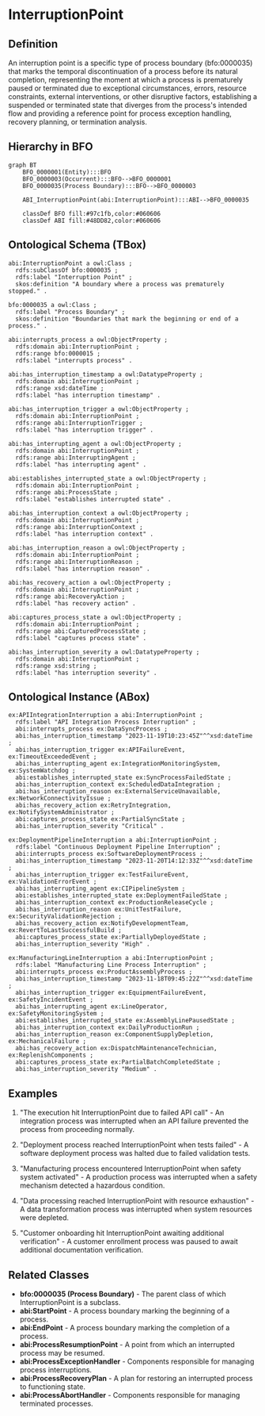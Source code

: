 # InterruptionPoint

## Definition
An interruption point is a specific type of process boundary (bfo:0000035) that marks the temporal discontinuation of a process before its natural completion, representing the moment at which a process is prematurely paused or terminated due to exceptional circumstances, errors, resource constraints, external interventions, or other disruptive factors, establishing a suspended or terminated state that diverges from the process's intended flow and providing a reference point for process exception handling, recovery planning, or termination analysis.

## Hierarchy in BFO
```mermaid
graph BT
    BFO_0000001(Entity):::BFO
    BFO_0000003(Occurrent):::BFO-->BFO_0000001
    BFO_0000035(Process Boundary):::BFO-->BFO_0000003
    
    ABI_InterruptionPoint(abi:InterruptionPoint):::ABI-->BFO_0000035
    
    classDef BFO fill:#97c1fb,color:#060606
    classDef ABI fill:#48DD82,color:#060606
```

## Ontological Schema (TBox)
```turtle
abi:InterruptionPoint a owl:Class ;
  rdfs:subClassOf bfo:0000035 ;
  rdfs:label "Interruption Point" ;
  skos:definition "A boundary where a process was prematurely stopped." .

bfo:0000035 a owl:Class ;
  rdfs:label "Process Boundary" ;
  skos:definition "Boundaries that mark the beginning or end of a process." .

abi:interrupts_process a owl:ObjectProperty ;
  rdfs:domain abi:InterruptionPoint ;
  rdfs:range bfo:0000015 ;
  rdfs:label "interrupts process" .

abi:has_interruption_timestamp a owl:DatatypeProperty ;
  rdfs:domain abi:InterruptionPoint ;
  rdfs:range xsd:dateTime ;
  rdfs:label "has interruption timestamp" .

abi:has_interruption_trigger a owl:ObjectProperty ;
  rdfs:domain abi:InterruptionPoint ;
  rdfs:range abi:InterruptionTrigger ;
  rdfs:label "has interruption trigger" .

abi:has_interrupting_agent a owl:ObjectProperty ;
  rdfs:domain abi:InterruptionPoint ;
  rdfs:range abi:InterruptingAgent ;
  rdfs:label "has interrupting agent" .

abi:establishes_interrupted_state a owl:ObjectProperty ;
  rdfs:domain abi:InterruptionPoint ;
  rdfs:range abi:ProcessState ;
  rdfs:label "establishes interrupted state" .

abi:has_interruption_context a owl:ObjectProperty ;
  rdfs:domain abi:InterruptionPoint ;
  rdfs:range abi:InterruptionContext ;
  rdfs:label "has interruption context" .

abi:has_interruption_reason a owl:ObjectProperty ;
  rdfs:domain abi:InterruptionPoint ;
  rdfs:range abi:InterruptionReason ;
  rdfs:label "has interruption reason" .

abi:has_recovery_action a owl:ObjectProperty ;
  rdfs:domain abi:InterruptionPoint ;
  rdfs:range abi:RecoveryAction ;
  rdfs:label "has recovery action" .

abi:captures_process_state a owl:ObjectProperty ;
  rdfs:domain abi:InterruptionPoint ;
  rdfs:range abi:CapturedProcessState ;
  rdfs:label "captures process state" .

abi:has_interruption_severity a owl:DatatypeProperty ;
  rdfs:domain abi:InterruptionPoint ;
  rdfs:range xsd:string ;
  rdfs:label "has interruption severity" .
```

## Ontological Instance (ABox)
```turtle
ex:APIIntegrationInterruption a abi:InterruptionPoint ;
  rdfs:label "API Integration Process Interruption" ;
  abi:interrupts_process ex:DataSyncProcess ;
  abi:has_interruption_timestamp "2023-11-19T10:23:45Z"^^xsd:dateTime ;
  abi:has_interruption_trigger ex:APIFailureEvent, ex:TimeoutExceededEvent ;
  abi:has_interrupting_agent ex:IntegrationMonitoringSystem, ex:SystemWatchdog ;
  abi:establishes_interrupted_state ex:SyncProcessFailedState ;
  abi:has_interruption_context ex:ScheduledDataIntegration ;
  abi:has_interruption_reason ex:ExternalServiceUnavailable, ex:NetworkConnectivityIssue ;
  abi:has_recovery_action ex:RetryIntegration, ex:NotifySystemAdministrator ;
  abi:captures_process_state ex:PartialSyncState ;
  abi:has_interruption_severity "Critical" .

ex:DeploymentPipelineInterruption a abi:InterruptionPoint ;
  rdfs:label "Continuous Deployment Pipeline Interruption" ;
  abi:interrupts_process ex:SoftwareDeploymentProcess ;
  abi:has_interruption_timestamp "2023-11-20T14:12:33Z"^^xsd:dateTime ;
  abi:has_interruption_trigger ex:TestFailureEvent, ex:ValidationErrorEvent ;
  abi:has_interrupting_agent ex:CIPipelineSystem ;
  abi:establishes_interrupted_state ex:DeploymentFailedState ;
  abi:has_interruption_context ex:ProductionReleaseCycle ;
  abi:has_interruption_reason ex:UnitTestFailure, ex:SecurityValidationRejection ;
  abi:has_recovery_action ex:NotifyDevelopmentTeam, ex:RevertToLastSuccessfulBuild ;
  abi:captures_process_state ex:PartiallyDeployedState ;
  abi:has_interruption_severity "High" .

ex:ManufacturingLineInterruption a abi:InterruptionPoint ;
  rdfs:label "Manufacturing Line Process Interruption" ;
  abi:interrupts_process ex:ProductAssemblyProcess ;
  abi:has_interruption_timestamp "2023-11-18T09:45:22Z"^^xsd:dateTime ;
  abi:has_interruption_trigger ex:EquipmentFailureEvent, ex:SafetyIncidentEvent ;
  abi:has_interrupting_agent ex:LineOperator, ex:SafetyMonitoringSystem ;
  abi:establishes_interrupted_state ex:AssemblyLinePausedState ;
  abi:has_interruption_context ex:DailyProductionRun ;
  abi:has_interruption_reason ex:ComponentSupplyDepletion, ex:MechanicalFailure ;
  abi:has_recovery_action ex:DispatchMaintenanceTechnician, ex:ReplenishComponents ;
  abi:captures_process_state ex:PartialBatchCompletedState ;
  abi:has_interruption_severity "Medium" .
```

## Examples
1. "The execution hit InterruptionPoint due to failed API call" - An integration process was interrupted when an API failure prevented the process from proceeding normally.

2. "Deployment process reached InterruptionPoint when tests failed" - A software deployment process was halted due to failed validation tests.

3. "Manufacturing process encountered InterruptionPoint when safety system activated" - A production process was interrupted when a safety mechanism detected a hazardous condition.

4. "Data processing reached InterruptionPoint with resource exhaustion" - A data transformation process was interrupted when system resources were depleted.

5. "Customer onboarding hit InterruptionPoint awaiting additional verification" - A customer enrollment process was paused to await additional documentation verification.

## Related Classes
- **bfo:0000035 (Process Boundary)** - The parent class of which InterruptionPoint is a subclass.
- **abi:StartPoint** - A process boundary marking the beginning of a process.
- **abi:EndPoint** - A process boundary marking the completion of a process.
- **abi:ProcessResumptionPoint** - A point from which an interrupted process may be resumed.
- **abi:ProcessExceptionHandler** - Components responsible for managing process interruptions.
- **abi:ProcessRecoveryPlan** - A plan for restoring an interrupted process to functioning state.
- **abi:ProcessAbortHandler** - Components responsible for managing terminated processes. 